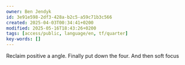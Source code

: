 ```yaml
---
owner: Ben Jendyk
id: 3e91e598-2df3-428a-b2c5-a59c71b3c566
created: 2025-04-03T00:34:41+0200
modified: 2025-05-16T18:43:26+0200
tags: [access/public, language/en, tf/quarter]
key-words: []
---
```


Reclaim positive a angle. Finally put down the four. And then soft focus